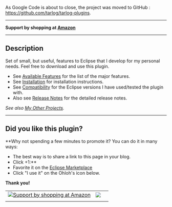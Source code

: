 As Google Code is about to close, the project was moved to GitHub : https://github.com/tarlog/tarlog-plugins.


---

<b>Support by shopping at <a href='http://www.amazon.com/?tag=tarlog-20'>Amazon</a></b>

---


## Description ##

Set of small, but useful, features to Eclipse that I develop for my personal needs.
Feel free to download and use this plugin.

  * See [Available Features](AvailableFeatures.md) for the list of the major features.
  * See [Installation](Installation.md) for installation instructions.
  * See [Compatibility](Compatibility.md) for the Eclipse versions I have used/tested the plugin with.
  * Also see [Release Notes](ReleaseNotes.md) for the detailed release notes.

_See also [My Other Projects](OtherProjects.md)._

---


## Did you like this plugin? ##

**Why not spending a few minutes to promote it?
You can do it in many ways:
  * The best way is to share a link to this page in your blog.
  * Click +1:**
  * Favorite it on the <a href='http://marketplace.eclipse.org/content/tarlog-plugins'>Eclipse Marketplace</a>
  * Click "I use it" on the Ohloh's icon below.


**Thank you!**


<table><tr><td><a href='http://www.amazon.com/?tag=tarlog-20'><img src='https://images-na.ssl-images-amazon.com/images/G/01/gno/images/general/navAmazonLogoFooter._V169459313_.gif' title='Support by shopping at Amazon' /></a></td><td><a href='https://www.paypal.com/cgi-bin/webscr?cmd=_donations&business=YYERYAM2KKB5Y&lc=IL&item_name=Tarlog%20Free%20Software&currency_code=USD&bn=PP%2dDonationsBF%3abtn_donateCC_LG%2egif%3aNonHosted'><img src='https://www.paypal.com/en_US/IL/i/btn/btn_donateCC_LG.gif' border='0' /></a></td><td></td></tr><tr><td><wiki:gadget url="http://www.ohloh.net/p/59376/widgets/project_users.xml?style=gray" height="100"  border="0" /></td></tr></table>